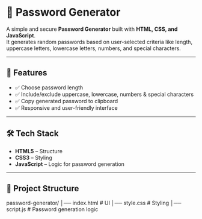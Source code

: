 # 🔐 Password Generator

A simple and secure **Password Generator** built with **HTML, CSS, and JavaScript**.  
It generates random passwords based on user-selected criteria like length, uppercase letters, lowercase letters, numbers, and special characters.

---

## 🚀 Features
- ✅ Choose password length  
- ✅ Include/exclude uppercase, lowercase, numbers & special characters  
- ✅ Copy generated password to clipboard  
- ✅ Responsive and user-friendly interface  

---

## 🛠️ Tech Stack
- **HTML5** – Structure  
- **CSS3** – Styling  
- **JavaScript** – Logic for password generation  

---

## 📂 Project Structure
password-generator/
│── index.html # UI
│── style.css # Styling
│── script.js # Password generation logic
